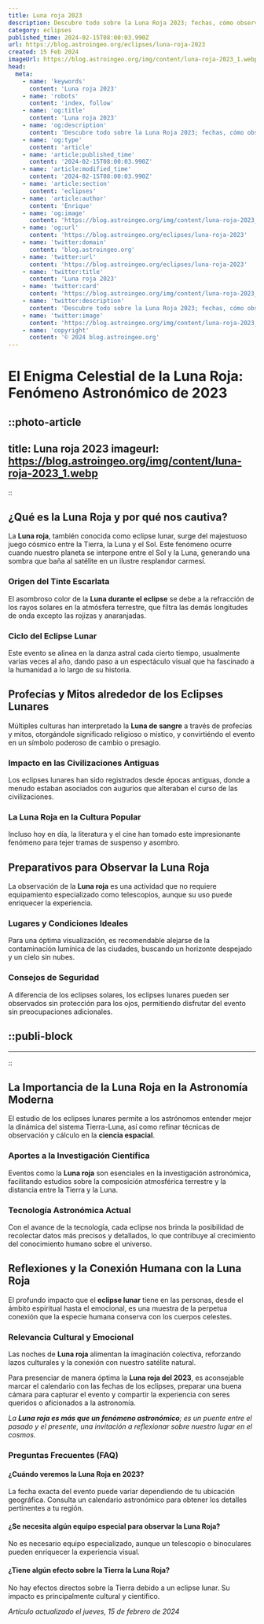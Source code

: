 ```yaml
---
title: Luna roja 2023
description: Descubre todo sobre la Luna Roja 2023; fechas, cómo observarla y su significado. ¡Prepárate para un espectáculo celestial asombroso!
category: eclipses
published_time: 2024-02-15T08:00:03.990Z
url: https://blog.astroingeo.org/eclipses/luna-roja-2023
created: 15 Feb 2024
imageUrl: https://blog.astroingeo.org/img/content/luna-roja-2023_1.webp
head:
  meta:
    - name: 'keywords'
      content: 'Luna roja 2023'
    - name: 'robots'
      content: 'index, follow'
    - name: 'og:title'
      content: 'Luna roja 2023'
    - name: 'og:description'
      content: 'Descubre todo sobre la Luna Roja 2023; fechas, cómo observarla y su significado. ¡Prepárate para un espectáculo celestial asombroso!'
    - name: 'og:type'
      content: 'article'
    - name: 'article:published_time'
      content: '2024-02-15T08:00:03.990Z'
    - name: 'article:modified_time'
      content: '2024-02-15T08:00:03.990Z'
    - name: 'article:section'
      content: 'eclipses'
    - name: 'article:author'
      content: 'Enrique'
    - name: 'og:image'
      content: 'https://blog.astroingeo.org/img/content/luna-roja-2023_1.webp'
    - name: 'og:url'
      content: 'https://blog.astroingeo.org/eclipses/luna-roja-2023'
    - name: 'twitter:domain'
      content: 'blog.astroingeo.org'
    - name: 'twitter:url'
      content: 'https://blog.astroingeo.org/eclipses/luna-roja-2023'
    - name: 'twitter:title'
      content: 'Luna roja 2023'
    - name: 'twitter:card'
      content: 'https://blog.astroingeo.org/img/content/luna-roja-2023_1.webp'
    - name: 'twitter:description'
      content: 'Descubre todo sobre la Luna Roja 2023; fechas, cómo observarla y su significado. ¡Prepárate para un espectáculo celestial asombroso!'
    - name: 'twitter:image'
      content: 'https://blog.astroingeo.org/img/content/luna-roja-2023_1.webp'
    - name: 'copyright'
      content: '© 2024 blog.astroingeo.org'
---
```

# El Enigma Celestial de la Luna Roja: Fenómeno Astronómico de 2023


::photo-article
---
title: Luna roja 2023
imageurl: https://blog.astroingeo.org/img/content/luna-roja-2023_1.webp
---
::

  
## ¿Qué es la Luna Roja y por qué nos cautiva?

La **Luna roja**, también conocida como eclipse lunar, surge del majestuoso juego cósmico entre la Tierra, la Luna y el Sol. Este fenómeno ocurre cuando nuestro planeta se interpone entre el Sol y la Luna, generando una sombra que baña al satélite en un ilustre resplandor carmesí.

### Origen del Tinte Escarlata
El asombroso color de la **Luna durante el eclipse** se debe a la refracción de los rayos solares en la atmósfera terrestre, que filtra las demás longitudes de onda excepto las rojizas y anaranjadas.

### Ciclo del Eclipse Lunar
Este evento se alinea en la danza astral cada cierto tiempo, usualmente varias veces al año, dando paso a un espectáculo visual que ha fascinado a la humanidad a lo largo de su historia.

## Profecías y Mitos alrededor de los Eclipses Lunares

Múltiples culturas han interpretado la **Luna de sangre** a través de profecías y mitos, otorgándole significado religioso o místico, y convirtiéndo el evento en un símbolo poderoso de cambio o presagio.

### Impacto en las Civilizaciones Antiguas
Los eclipses lunares han sido registrados desde épocas antiguas, donde a menudo estaban asociados con augurios que alteraban el curso de las civilizaciones.

### La Luna Roja en la Cultura Popular
Incluso hoy en día, la literatura y el cine han tomado este impresionante fenómeno para tejer tramas de suspenso y asombro.

## Preparativos para Observar la Luna Roja

La observación de la **Luna roja** es una actividad que no requiere equipamiento especializado como telescopios, aunque su uso puede enriquecer la experiencia.

### Lugares y Condiciones Ideales
Para una óptima visualización, es recomendable alejarse de la contaminación lumínica de las ciudades, buscando un horizonte despejado y un cielo sin nubes.

### Consejos de Seguridad
A diferencia de los eclipses solares, los eclipses lunares pueden ser observados sin protección para los ojos, permitiendo disfrutar del evento sin preocupaciones adicionales.


  ::publi-block
  ---
  ---
  ::
  
    
## La Importancia de la Luna Roja en la Astronomía Moderna

El estudio de los eclipses lunares permite a los astrónomos entender mejor la dinámica del sistema Tierra-Luna, así como refinar técnicas de observación y cálculo en la **ciencia espacial**.

### Aportes a la Investigación Científica
Eventos como la **Luna roja** son esenciales en la investigación astronómica, facilitando estudios sobre la composición atmosférica terrestre y la distancia entre la Tierra y la Luna.

### Tecnología Astronómica Actual
Con el avance de la tecnología, cada eclipse nos brinda la posibilidad de recolectar datos más precisos y detallados, lo que contribuye al crecimiento del conocimiento humano sobre el universo.

## Reflexiones y la Conexión Humana con la Luna Roja

El profundo impacto que el **eclipse lunar** tiene en las personas, desde el ámbito espiritual hasta el emocional, es una muestra de la perpetua conexión que la especie humana conserva con los cuerpos celestes.

### Relevancia Cultural y Emocional
Las noches de **Luna roja** alimentan la imaginación colectiva, reforzando lazos culturales y la conexión con nuestro satélite natural.

Para presenciar de manera óptima la **Luna roja del 2023**, es aconsejable marcar el calendario con las fechas de los eclipses, preparar una buena cámara para capturar el evento y compartir la experiencia con seres queridos o aficionados a la astronomía.

*La **Luna roja es más que un fenómeno astronómico**; es un puente entre el pasado y el presente, una invitación a reflexionar sobre nuestro lugar en el cosmos.*

### Preguntas Frecuentes (FAQ)

#### ¿Cuándo veremos la Luna Roja en 2023?
La fecha exacta del evento puede variar dependiendo de tu ubicación geográfica. Consulta un calendario astronómico para obtener los detalles pertinentes a tu región.

#### ¿Se necesita algún equipo especial para observar la Luna Roja?
No es necesario equipo especializado, aunque un telescopio o binoculares pueden enriquecer la experiencia visual.

#### ¿Tiene algún efecto sobre la Tierra la Luna Roja?
No hay efectos directos sobre la Tierra debido a un eclipse lunar. Su impacto es principalmente cultural y científico.

_Artículo actualizado el jueves, 15 de febrero de 2024_